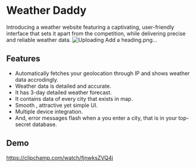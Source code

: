 
# Weather Daddy

Introducing a weather website featuring a captivating, user-friendly interface that sets it apart from the competition, while delivering precise and reliable weather data.
![Uploading Add a heading.png…]()

## Features

- Automatically fetches your geolocation through IP and shows weather data accrodingly.
- Weather data is detailed and accurate.
- It has 3-day detailed weather forecast.
- It contains data of every city that exists in map.
- Smooth , attractive yet simple UI.
- Multiple device integration.
- And, error messages flash when a you enter a city, that is in your top-secret database.

## Demo

https://clipchamp.com/watch/fjnwksZVQ4j
